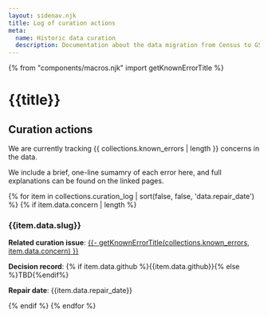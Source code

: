 ```yaml
---
layout: sidenav.njk
title: Log of curation actions
meta:
  name: Historic data curation
  description: Documentation about the data migration from Census to GSA.
---
```



{% from "components/macros.njk" import getKnownErrorTitle %}

# {{title}}


## Curation actions

We are currently tracking {{ collections.known_errors | length }} concerns in the data.

We include a brief, one-line sumamry of each error here, and full explanations can be found on the linked pages.

{% for item in collections.curation_log | sort(false, false, 'data.repair_date') %}
    {% if item.data.concern | length %}
                <h3 href="{{ item.data.slug | slugify }}">{{item.data.slug}}</h3>
                <p><b>Related curation issue</b>: <a href='{{ ["../concerns/", item.data.concern] | join }}'>{{- getKnownErrorTitle(collections.known_errors, item.data.concern) }}</a></p>
                <p><b>Decision record</b>: {% if item.data.github %}{{item.data.github}}{% else %}TBD{%endif%}</p>
                <p><b>Repair date</b>: {{item.data.repair_date}}</p>
    {% endif %}
{% endfor %}


